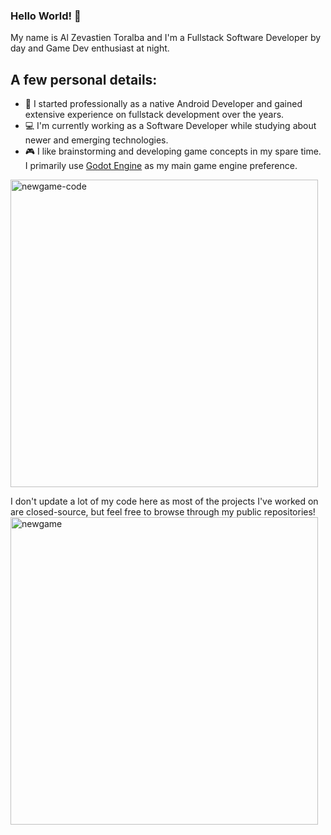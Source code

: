 ### Hello World! 👋

My name is Al Zevastien Toralba and I'm a Fullstack Software Developer by day and Game Dev enthusiast at night.

## A few personal details:
- 📱 I started professionally as a native Android Developer and gained extensive experience on fullstack development over the years.
- 💻 I'm currently working as a Software Developer while studying about newer and emerging technologies.
- 🎮 I like brainstorming and developing game concepts in my spare time. I primarily use [Godot Engine](https://godotengine.org/) as my main game engine preference.
<img width="492" alt="newgame-code" src="https://user-images.githubusercontent.com/49343842/152059462-4f1d0e03-0edf-4793-9569-253d34549f1d.png">

I don't update a lot of my code here as most of the projects I've worked on are closed-source, but feel free to browse through my public repositories!
<img width="492" alt="newgame" src="https://image.myanimelist.net/ui/5LYzTBVoS196gvYvw3zjwI6dbw19qysxdOlqR6dNT_w">

<!--
![Top Languages Card](https://github-readme-stats.vercel.app/api/top-langs/?username=altoralba)
![Top Languages Card](https://github-readme-stats.vercel.app/api/top-langs/?username=altoralba&layout=compact)

**altoralba/altoralba** is a ✨ _special_ ✨ repository because its `README.md` (this file) appears on your GitHub profile.

Here are some ideas to get you started:

- 🔭 I’m currently working on ...
- 🌱 I’m currently learning ...
- 👯 I’m looking to collaborate on ...
- 🤔 I’m looking for help with ...
- 💬 Ask me about ...
- 📫 How to reach me: ...
- 😄 Pronouns: ...
- ⚡ Fun fact: ...
-->
